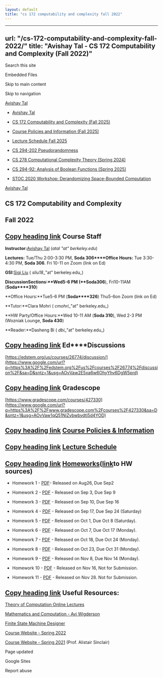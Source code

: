 ```yaml
---
layout: default
title: "cs 172 computability and complexity fall 2022"
---
```


---
url: "/cs-172-computability-and-complexity-fall-2022/"
title: "Avishay Tal - CS 172 Computability and Complexity (Fall 2022)"
---

Search this site

Embedded Files

Skip to main content

Skip to navigation

[Avishay Tal](/avishay-tal/)

- [Avishay Tal](/avishay-tal/)

- [CS 172 Computability and Complexity (Fall 2025)](/cs172-Fall25/)





- [Course Policies and Information (Fall 2025)](/cs172-Fall25/course-policies-and-information-fall-2025/)

- [Lecture Schedule Fall 2025](/cs172-Fall25/lecture-schedule-fall-2025/)


- [CS 294-202 Pseudorandomness](/pseudorandomness/)

- [CS 278 Computational Complexity Theory (Spring 2024)](/cs-278-computational-complexity-theory-spring-2024/)

- [CS 294-92: Analysis of Boolean Functions (Spring 2025)](/cs-294-92-analysis-of-boolean-functions-spring-2025/)

- [STOC 2020 Workshop: Derandomizing Space-Bounded Computation](/stoc-2020-workshop-derandomizing-space-bounded-computation/)


[Avishay Tal](/avishay-tal/)

## **CS 172 Computability and Complexity**

## **Fall 2022**

## [Copy heading link](/cs-172-computability-and-complexity-fall-2022/\#h.70m7zrfq04ot)    **Course Staff**

**Instructor:**[Avishay Tal](/avishay-tal/) (_atal "at" berkeley.edu_)

**Lectures:** Tue/Thu 2:00-3:30 PM, **Soda 306****Office Hours:** Tue 3:30-4:30 PM, **Soda 306**. Fri 10-11 on Zoom (link on Ed)

**GSI:**[Siqi Liu](https://www.google.com/url?q=https%3A%2F%2Fsiqi-l.github.io&sa=D&sntz=1&usg=AOvVaw3NPOgtijtUXKJIxG3wPzmp) ( _sliu18__"at" berkeley.edu_)

**Discussion****Sections:**Wed5-6 PM (**Soda****306**), Fri10-11AM (**Soda****310**)

**Office Hours:**Tue5-6 PM (**Soda****326**) Thu5-6on Zoom (link on Ed)

**Tutor:**Clara Mohri ( _cmohri__"at" berkeley.edu_)

**HW Party/Office Hours:**Wed 10-11 AM (**Soda 310**), Wed 2-3 PM (Wozniak Lounge, **Soda 430**)

**Reader:**Dasheng Bi ( _dbi__"at" berkeley.edu_)

## [Copy heading link](/cs-172-computability-and-complexity-fall-2022/\#h.2yjvaw6rnvc)    **Ed****Discussions**

[https://edstem.org/us/courses/26774/discussion/](https://www.google.com/url?q=https%3A%2F%2Fedstem.org%2Fus%2Fcourses%2F26774%2Fdiscussion%2F&sa=D&sntz=1&usg=AOvVaw2E5xa6w6OhyYhv6DgW5prd)

## [Copy heading link](/cs-172-computability-and-complexity-fall-2022/\#h.imxti7th5bk5)    **Gradescope**

[https://www.gradescope.com/courses/427330](https://www.google.com/url?q=https%3A%2F%2Fwww.gradescope.com%2Fcourses%2F427330&sa=D&sntz=1&usg=AOvVaw1qQ51NiZybwbydti5d4YOD)

## [Copy heading link](/cs-172-computability-and-complexity-fall-2022/\#h.jjci4buhtjgu)    [**Course Policies & Information**](/cs-172-computability-and-complexity-fall-2022//course-policies-and-information-fall-2022)

## [Copy heading link](/cs-172-computability-and-complexity-fall-2022/\#h.wgqgi8lezrs6)    [**Lecture Schedule**](/cs-172-computability-and-complexity-fall-2022//lecture-schedule-fall-2022)

## [Copy heading link](/cs-172-computability-and-complexity-fall-2022/\#h.hknoq13g90ak)    [**Homeworks**](https://drive.google.com/drive/folders/1Dq6u9C2Pg7sl_RsW-fB4xaLAJLsRomNy?usp=sharing)**(**[**link**](https://drive.google.com/drive/folders/1Dq6u9C2Pg7sl_RsW-fB4xaLAJLsRomNy?usp=sharing)**to HW sources)**

- Homework 1 - [PDF](https://drive.google.com/file/d/1GVI-YqeiF0mJkVhEQUPfc2yjxK7dIMNm/view?usp=sharing)\- Released on Aug26, Due Sep2

- Homework 2 - [PDF](https://drive.google.com/file/d/1mpE83gVm7n4l9aXrdcPLd-NHOuLgMaQn/view?usp=sharing) \- Released on Sep 3, Due Sep 9

- Homework 3 - [PDF](https://drive.google.com/file/d/1L0ySHQkvVaa7hA6lwYGq11GnuD6-5AP-/view?usp=sharing) \- Released on Sep 10, Due Sep 16

- Homework 4 - [PDF](https://drive.google.com/file/d/1fTWlxCN4Ajnf_24HEIiLWajx2V28zV-V/view?usp=sharing) \- Released on Sep 17, Due Sep 24 (Saturday)

- Homework 5 - [PDF](https://drive.google.com/file/d/1f-qk-Ok4n-cmQWiVE0a0hv-ThPA-KgwL/view?usp=sharing) \- Released on Oct 1, Due Oct 8 (Saturday).

- Homework 6 - [PDF](https://drive.google.com/file/d/1ZDm9vKakqYjjFZ5kadzRF4D1pnBeDAnF/view?usp=sharing) \- Released on Oct 7, Due Oct 17 (Monday).

- Homework 7 \- [PDF](https://drive.google.com/file/d/1_0pGgLNvY8RYLrP86d3DkQPudv2ZVCSW/view?usp=sharing) \- Released on Oct 18, Due Oct 24 (Monday).

- Homework 8 - [PDF](https://drive.google.com/file/d/1HX0KKk1eW1E1z_rz2p2z0G1-sHtzBa-c/view?usp=sharing) \- Released on Oct 23, Due Oct 31 (Monday).

- Homework 9 - [PDF](https://drive.google.com/file/d/1lLzlOufQHr3FQLFYnu2E0o2sdbvsVi3k/view?usp=share_link) \- Released on Nov 8, Due Nov 14 (Monday).

- Homework 10 - [PDF](https://drive.google.com/file/d/1HeLhpIIvUaPBLycwNQ4gyO0MsvXl8F5-/view?usp=share_link) \- Released on Nov 16, Not for Submission.

- Homework 11 - [PDF](https://drive.google.com/file/d/1e5nS_tmm2h6Iy-jf29QBfccFS0Fzo-9w/view?usp=share_link) \- Released on Nov 28. Not for Submission.


## [Copy heading link](/cs-172-computability-and-complexity-fall-2022/\#h.yh70svqvze1q)    **Useful Resources:**

[Theory of Computation Online Lectures](https://www.google.com/url?q=https%3A%2F%2Fhackmd.io%2F2AqODdrtTOuj6fb5uMDZYw%3Fview&sa=D&sntz=1&usg=AOvVaw38EW_6-DuPxCSsBjGoTTAl)

[Mathematics and Computation - Avi Wigderson](https://www.google.com/url?q=https%3A%2F%2Fwww.math.ias.edu%2Ffiles%2FBook-online-Aug0619.pdf&sa=D&sntz=1&usg=AOvVaw3MjRk0Sa0TOPLlfmSsELnu)

[Finite State Machine Designer](https://www.google.com/url?q=https%3A%2F%2Fmadebyevan.com%2Ffsm%2F&sa=D&sntz=1&usg=AOvVaw1WdVDh9FzaJeGPtUn2KUzG)

[Course Website - Spring 2022](/cs-172-computability-and-complexity/)

[Course Website - Spring 2021](https://www.google.com/url?q=https%3A%2F%2Fpeople.eecs.berkeley.edu%2F~sinclair%2Fcs172%2Fs21.html&sa=D&sntz=1&usg=AOvVaw25tpc9j6IVXruwRsCd6oyG) (Prof. Alistair Sinclair)

Page updated

Google Sites

Report abuse